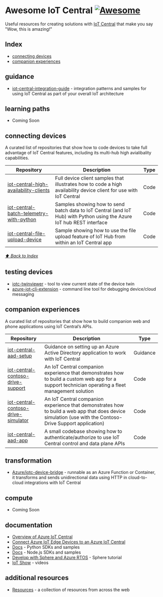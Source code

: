 # Awesome IoT Central [![Awesome](https://cdn.rawgit.com/sindresorhus/awesome/d7305f38d29fed78fa85652e3a63e154dd8e8829/media/badge.svg)](https://github.com/sindresorhus/awesome)
Useful resources for creating solutions with [IoT Central](https://aka.ms/iotcentral) that make you say "Wow, this is amazing!"

## Index
-   [connecting devices](#connecting-devices)
-   [companion experiences](#companion-experiences)

## guidance
- [iot-central-integration-guide](https://github.com/Azure/iot-central-integration-guide) - integration patterns and samples for using IoT Central as part of your overall IoT architecture

## learning paths
- Coming Soon

## connecting devices
A curated list of repositories that show how to code devices to take full advantage of IoT Central features, including its multi-hub high avialibality capabilities.

| Repository                                                                                                  | Description                                                                                                            | Type     |
| ----------------------------------------------------------------------------------------------------------- | ---------------------------------------------------------------------------------------------------------------------- | -------- |
| [iot-central-high-availability-clients](https://github.com/Azure/iot-central-high-availability-clients)     | Full device client samples that illustrates how to code a high availability device client for use with IoT Central     | Code     |
| [iot-central-batch-telemetry-with-python](https://github.com/Azure/iot-central-batch-telemetry-with-python) | Samples showing how to send batch data to IoT Central (and IoT Hub) with Python using the Azure IoT hub REST interface | Code     |
| [iot-central-file-upload-device](https://github.com/Azure/iot-central-file-upload-device)                   | Sample showing how to use the file upload feature of IoT Hub from within an IoT Central app                            | Code     |

###### [⬆ Back to Index](#index) ######

## testing devices
- [iotc-twinviewer](https://github.com/iot-for-all/iotc-twinviewer) - tool to view current state of the device twin
- [azure-iot-cli-extension](https://github.com/Azure/azure-iot-cli-extension#microsoft-azure-iot-extension-for-azure-cli) - command line tool for debugging device/cloud messaging

## companion experiences
A curated list of repositories that show how to build companion web and phone applications using IoT Central’s APIs. 

| Repository                                                                                          | Description                                                                                                                                               | Type     |
| --------------------------------------------------------------------------------------------------- | --------------------------------------------------------------------------------------------------------------------------------------------------------- | -------- |
| [iot-central-aad-setup](https://github.com/Azure/iot-central-aad-setup)                             | Guidance on setting up an Azure Active Directory application to work with IoT Central                                                                     | Guidance |                                                                    |
| [iot-central-contoso-drive-support](https://github.com/Azure/iot-central-contoso-drive-support)     | An IoT Central companion experience that demonstrates how to build a custom web app for a support technician operating a fleet management solution        | Code     |
| [iot-central-contoso-drive-simulator](https://github.com/Azure/iot-central-contoso-drive-simulator) | An IoT Central companion experience that demonstrates how to build a web app that does device simulation (use with the Contoso-Drive Support application) | Code     |
| [iot-central-aad-app](https://github.com/Azure/iot-central-aad-app)                                | A small codebase showing how to authenticate/authorize to use IoT Central control and data plane APIs                                                     | Code     |


## transformation
- [Azure/iotc-device-bridge](https://github.com/Azure/iotc-device-bridge) - runnable as an Azure Function or Container, it transforms and sends unidirectional data using HTTP in cloud-to-cloud integrations with IoT Central

## compute
- Coming Soon

## documentation
- [Overview of Azure IoT Central](https://docs.microsoft.com/en-us/azure/iot-central/core/overview-iot-central)
- [Connect Azure IoT Edge Devices to an Azure IoT Central](https://docs.microsoft.com/en-us/azure/iot-central/core/concepts-iot-edge)
- [Docs](https://docs.microsoft.com/en-us/azure/iot-central/core/tutorial-connect-device-python) - Python SDKs and samples
- [Docs](https://docs.microsoft.com/en-us/azure/iot-central/core/tutorial-connect-device-nodejs) - Node.js SDKs and samples
- [Develop with Sphere and Azure RTOS](https://docs.microsoft.com/en-us/learn/modules/develop-secure-iot-solutions-azure-sphere-iot-central/) - Sphere tutorial
- [IoT Show](https://aka.ms/iotshow) - videos

## additional resources
- [Resources](https://github.com/Azure/iot-central/blob/main/additional_resources.md) - a collection of resources from across the web
